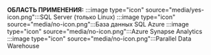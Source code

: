 <Token>**ОБЛАСТЬ ПРИМЕНЕНИЯ:** :::image type="icon" source="media/yes-icon.png":::SQL Server (только Linux) :::image type="icon" source="media/no-icon.png":::База данных SQL Azure :::image type="icon" source="media/no-icon.png":::Azure Synapse Analytics :::image type="icon" source="media/no-icon.png":::Parallel Data Warehouse </Token>